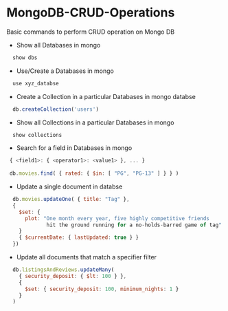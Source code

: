 # MongoDB-CRUD-Operations
Basic commands to perform CRUD operation on Mongo DB 

- Show all Databases in mongo
```js
  show dbs
```
- Use/Create a Databases in mongo
```js
  use xyz_databse
```

- Create a Collection in a particular Databases in mongo databse
```js
  db.createCollection('users')
```

- Show all Collections in a particular Databases in mongo
```js
  show collections
```

- Search for a field in Databases in mongo
```js
 { <field1>: { <operator1>: <value1> }, ... }
 
 db.movies.find( { rated: { $in: [ "PG", "PG-13" ] } } )
```
- Update a single document in databse 
```js
  db.movies.updateOne( { title: "Tag" },
  {
    $set: {
      plot: "One month every year, five highly competitive friends
             hit the ground running for a no-holds-barred game of tag"
    }
    { $currentDate: { lastUpdated: true } }
  })
```
- Update all documents that match a specifier filter
```js
  db.listingsAndReviews.updateMany(
    { security_deposit: { $lt: 100 } },
    {
      $set: { security_deposit: 100, minimum_nights: 1 }
    }
  )
```
